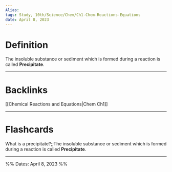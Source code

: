 ```yaml
---
Alias:
tags: Study, 10th/Science/Chem/Ch1-Chem-Reactions-Equations
date: April 8, 2023
---
```

# Definition
The insoluble substance or sediment which is formed during a reaction is called **Precipitate**.

---
# Backlinks

[[Chemical Reactions and Equations|Chem Ch1]]

---
# Flashcards

What is a precipitate?;;The insoluble substance or sediment which is formed during a reaction is called **Precipitate**.
<!--SR:!2025-04-15,509,280-->

---

%%
Dates: April 8, 2023
%%